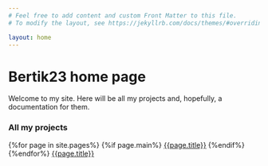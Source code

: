 ```yaml
---
# Feel free to add content and custom Front Matter to this file.
# To modify the layout, see https://jekyllrb.com/docs/themes/#overriding-theme-defaults

layout: home
---
```

# Bertik23 home page
Welcome to my site. Here will be all my projects and, hopefully, a documentation for them.
### All my projects
{%for page in site.pages%}
	{%if page.main%}
		[{{page.title}}]({{page.url}})
	{%endif%}
{%endfor%}
[{{page.title}}]({{page.url}})